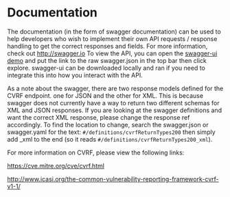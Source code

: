 # Documentation

The documentation (in the form of swagger documentation) can be used to help developers who wish to implement their own API requests / response handling to get the correct responses and fields. For more information, check out http://swagger.io  To view the API, you can open the [swagger-ui demo](http://petstore.swagger.io/) and put the link to the raw swagger.json in the top bar then click explore. swagger-ui can be downloaded locally and ran if you need to integrate this into how you interact with the API.

As a note about the swagger, there are two response models defined for the CVRF endpoint. one for JSON and the other for XML. This is because swagger does not currently have a way to return two different schemas for XML and JSON responses. If you are looking at the swagger definitions and want the correct XML response, please change the response ref accordingly. To find the location to change, search the swagger.json or swagger.yaml for the text: `#/definitions/cvrfReturnTypes200` then simply add \_xml to the end (so it reads `#/definitions/cvrfReturnTypes200_xml`).

For more information on CVRF, please view the following links:

https://cve.mitre.org/cve/cvrf.html

http://www.icasi.org/the-common-vulnerability-reporting-framework-cvrf-v1-1/

